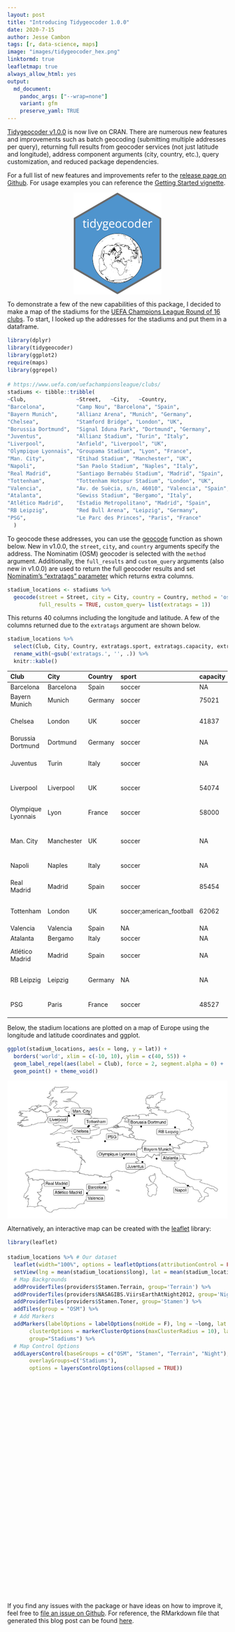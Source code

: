 ```yaml
---
layout: post
title: "Introducing Tidygeocoder 1.0.0"
date: 2020-7-15
author: Jesse Cambon
tags: [r, data-science, maps]
image: "images/tidygeocoder_hex.png"
linktormd: true
leafletmap: true
always_allow_html: yes
output: 
  md_document:
    pandoc_args: ["--wrap=none"]
    variant: gfm
    preserve_yaml: TRUE 
---
```


[Tidygeocoder v1.0.0](https://jessecambon.github.io/tidygeocoder/index.html) is now live on CRAN. There are numerous new features and improvements such as batch geocoding (submitting multiple addresses per query), returning full results from geocoder services (not just latitude and longitude), address component arguments (city, country, etc.), query customization, and reduced package dependencies.

For a full list of new features and improvements refer to the [release page on Github](https://github.com/jessecambon/tidygeocoder/releases/tag/v1.0.0). For usage examples you can reference the [Getting Started vignette](https://jessecambon.github.io/tidygeocoder/articles/tidygeocoder.html).

<img src="/../images/tidygeocoder_hex.png" width="200" style="display: block; margin: auto;" />

To demonstrate a few of the new capabilities of this package, I decided to make a map of the stadiums for the [UEFA Champions League Round of 16 clubs](https://www.uefa.com/uefachampionsleague/draws/2020/2001141/). To start, I looked up the addresses for the stadiums and put them in a dataframe.

``` r
library(dplyr)
library(tidygeocoder)
library(ggplot2)
require(maps)
library(ggrepel)

# https://www.uefa.com/uefachampionsleague/clubs/
stadiums <- tibble::tribble(
~Club,                ~Street,   ~City,   ~Country,
"Barcelona",          "Camp Nou", "Barcelona", "Spain",
"Bayern Munich",      "Allianz Arena", "Munich", "Germany",
"Chelsea",            "Stamford Bridge", "London", "UK",
"Borussia Dortmund",  "Signal Iduna Park", "Dortmund", "Germany",
"Juventus",           "Allianz Stadium", "Turin", "Italy",
"Liverpool",          "Anfield", "Liverpool", "UK",
"Olympique Lyonnais", "Groupama Stadium", "Lyon", "France",
"Man. City",          "Etihad Stadium", "Manchester", "UK",
"Napoli",             "San Paolo Stadium", "Naples", "Italy",
"Real Madrid",        "Santiago Bernabéu Stadium", "Madrid", "Spain",
"Tottenham",          "Tottenham Hotspur Stadium", "London", "UK",
"Valencia",           "Av. de Suècia, s/n, 46010", "Valencia", "Spain",
"Atalanta",           "Gewiss Stadium", "Bergamo", "Italy",
"Atlético Madrid",    "Estadio Metropolitano", "Madrid", "Spain",
"RB Leipzig",         "Red Bull Arena", "Leipzig", "Germany",
"PSG",                "Le Parc des Princes", "Paris", "France"
  )
```

To geocode these addresses, you can use the [geocode](https://jessecambon.github.io/tidygeocoder/reference/geocode.html) function as shown below. New in v1.0.0, the `street`, `city`, and `country` arguments specify the address. The Nominatim (OSM) geocoder is selected with the `method` argument. Additionally, the `full_results` and `custom_query` arguments (also new in v1.0.0) are used to return the full geocoder results and set [Nominatim’s “extratags” parameter](https://nominatim.org/release-docs/develop/api/Search/#parameters) which returns extra columns.

``` r
stadium_locations <- stadiums %>%
  geocode(street = Street, city = City, country = Country, method = 'osm', 
          full_results = TRUE, custom_query= list(extratags = 1))
```

This returns 40 columns including the longitude and latitude. A few of the columns returned due to the `extratags` argument are shown below.

``` r
stadium_locations %>%
  select(Club, City, Country, extratags.sport, extratags.capacity, extratags.operator, extratags.wikipedia) %>%
  rename_with(~gsub('extratags.', '', .)) %>%
  knitr::kable()
```

| Club               | City       | Country | sport                     | capacity | operator                      | wikipedia                         |
| :----------------- | :--------- | :------ | :------------------------ | :------- | :---------------------------- | :-------------------------------- |
| Barcelona          | Barcelona  | Spain   | soccer                    | NA       | NA                            | en:Camp Nou                       |
| Bayern Munich      | Munich     | Germany | soccer                    | 75021    | NA                            | de:Allianz Arena                  |
| Chelsea            | London     | UK      | soccer                    | 41837    | Chelsea Football Club         | en:Stamford Bridge (stadium)      |
| Borussia Dortmund  | Dortmund   | Germany | soccer                    | NA       | NA                            | de:Signal Iduna Park              |
| Juventus           | Turin      | Italy   | soccer                    | NA       | NA                            | it:Allianz Stadium (Torino)       |
| Liverpool          | Liverpool  | UK      | soccer                    | 54074    | Liverpool Football Club       | en:Anfield                        |
| Olympique Lyonnais | Lyon       | France  | soccer                    | 58000    | Olympique Lyonnais            | fr:Parc Olympique lyonnais        |
| Man. City          | Manchester | UK      | soccer                    | NA       | Manchester City Football Club | en:City of Manchester Stadium     |
| Napoli             | Naples     | Italy   | soccer                    | NA       | NA                            | en:Stadio San Paolo               |
| Real Madrid        | Madrid     | Spain   | soccer                    | 85454    | NA                            | es:Estadio Santiago Bernabéu      |
| Tottenham          | London     | UK      | soccer;american\_football | 62062    | Tottenham Hotspur             | en:Tottenham Hotspur Stadium      |
| Valencia           | Valencia   | Spain   | NA                        | NA       | NA                            | NA                                |
| Atalanta           | Bergamo    | Italy   | soccer                    | NA       | NA                            | NA                                |
| Atlético Madrid    | Madrid     | Spain   | soccer                    | NA       | NA                            | es:Estadio Metropolitano (Madrid) |
| RB Leipzig         | Leipzig    | Germany | NA                        | NA       | NA                            | de:Red Bull Arena (Leipzig)       |
| PSG                | Paris      | France  | soccer                    | 48527    | Paris Saint-Germain           | fr:Parc des Princes               |

Below, the stadium locations are plotted on a map of Europe using the longitude and latitude coordinates and ggplot.

``` r
ggplot(stadium_locations, aes(x = long, y = lat)) +
  borders('world', xlim = c(-10, 10), ylim = c(40, 55)) +
  geom_label_repel(aes(label = Club), force = 2, segment.alpha = 0) + 
  geom_point() + theme_void() 
```

<img src="/rmd_images/2020-07-15-tidygeocoder-1-0-0/unnamed-chunk-5-1.png" style="display: block; margin: auto;" />

Alternatively, an interactive map can be created with the [leaflet](https://rstudio.github.io/leaflet/) library:

``` r
library(leaflet)

stadium_locations %>% # Our dataset
  leaflet(width="100%", options = leafletOptions(attributionControl = FALSE)) %>%
  setView(lng = mean(stadium_locations$long), lat = mean(stadium_locations$lat), zoom = 5) %>%
  # Map Backgrounds
  addProviderTiles(providers$Stamen.Terrain, group='Terrain') %>%
  addProviderTiles(providers$NASAGIBS.ViirsEarthAtNight2012, group='Night') %>%
  addProviderTiles(providers$Stamen.Toner, group='Stamen') %>%
  addTiles(group = "OSM") %>%
  # Add Markers
  addMarkers(labelOptions = labelOptions(noHide = F), lng = ~long, lat = ~lat,
       clusterOptions = markerClusterOptions(maxClusterRadius = 10), label= ~Club,
       group="Stadiums") %>%
  # Map Control Options
  addLayersControl(baseGroups = c("OSM", "Stamen", "Terrain", "Night"),
       overlayGroups=c('Stadiums'),
       options = layersControlOptions(collapsed = TRUE))
```

<div id="htmlwidget-e070e6d717a54d5f5327" style="width:100%;height:480px;" class="leaflet html-widget"></div>
<script type="application/json" data-for="htmlwidget-e070e6d717a54d5f5327">{"x":{"options":{"crs":{"crsClass":"L.CRS.EPSG3857","code":null,"proj4def":null,"projectedBounds":null,"options":{}},"attributionControl":false},"setView":[[46.816030234375,3.70195179384455],5,[]],"calls":[{"method":"addProviderTiles","args":["Stamen.Terrain",null,"Terrain",{"errorTileUrl":"","noWrap":false,"detectRetina":false}]},{"method":"addProviderTiles","args":["NASAGIBS.ViirsEarthAtNight2012",null,"Night",{"errorTileUrl":"","noWrap":false,"detectRetina":false}]},{"method":"addProviderTiles","args":["Stamen.Toner",null,"Stamen",{"errorTileUrl":"","noWrap":false,"detectRetina":false}]},{"method":"addTiles","args":["//{s}.tile.openstreetmap.org/{z}/{x}/{y}.png",null,"OSM",{"minZoom":0,"maxZoom":18,"tileSize":256,"subdomains":"abc","errorTileUrl":"","tms":false,"noWrap":false,"zoomOffset":0,"zoomReverse":false,"opacity":1,"zIndex":1,"detectRetina":false,"attribution":"&copy; <a href=\"http://openstreetmap.org\">OpenStreetMap<\/a> contributors, <a href=\"http://creativecommons.org/licenses/by-sa/2.0/\">CC-BY-SA<\/a>"}]},{"method":"addMarkers","args":[[41.38089905,48.21880845,51.4816865,51.4928359,45.10965935,53.4308358,45.7653624,53.48309105,40.82797725,40.4530512,51.6041916,39.4756558,45.709222,40.43605295,51.34579105,48.8413634],[2.12292250075175,11.6246641517999,-0.191963664421104,7.45074465483453,7.64122132434347,-2.96090954141653,4.98205431107367,-2.20025200234333,14.1928889639353,-3.68754628942801,-0.0662349052591809,-0.3587826,9.68081336849461,-3.59971580972644,12.3482549226364,2.25306931623782],null,null,"Stadiums",{"interactive":true,"draggable":false,"keyboard":true,"title":"","alt":"","zIndexOffset":0,"opacity":1,"riseOnHover":false,"riseOffset":250},null,null,{"showCoverageOnHover":true,"zoomToBoundsOnClick":true,"spiderfyOnMaxZoom":true,"removeOutsideVisibleBounds":true,"spiderLegPolylineOptions":{"weight":1.5,"color":"#222","opacity":0.5},"freezeAtZoom":false,"maxClusterRadius":10},null,["Barcelona","Bayern Munich","Chelsea","Borussia Dortmund","Juventus","Liverpool","Olympique Lyonnais","Man. City","Napoli","Real Madrid","Tottenham","Valencia","Atalanta","Atlético Madrid","RB Leipzig","PSG"],{"interactive":false,"permanent":false,"direction":"auto","opacity":1,"offset":[0,0],"textsize":"10px","textOnly":false,"className":"","sticky":true},null]},{"method":"addLayersControl","args":[["OSM","Stamen","Terrain","Night"],"Stadiums",{"collapsed":true,"autoZIndex":true,"position":"topright"}]}],"limits":{"lat":[39.4756558,53.48309105],"lng":[-3.68754628942801,14.1928889639353]}},"evals":[],"jsHooks":[]}</script>

<br>

If you find any issues with the package or have ideas on how to improve it, feel free to [file an issue on Github](https://github.com/jessecambon/tidygeocoder/issues). For reference, the RMarkdown file that generated this blog post can be found [here](https://github.com/jessecambon/jessecambon.github.io/tree/master/_posts/2020-07-15-tidygeocoder-1-0-0.Rmd).
